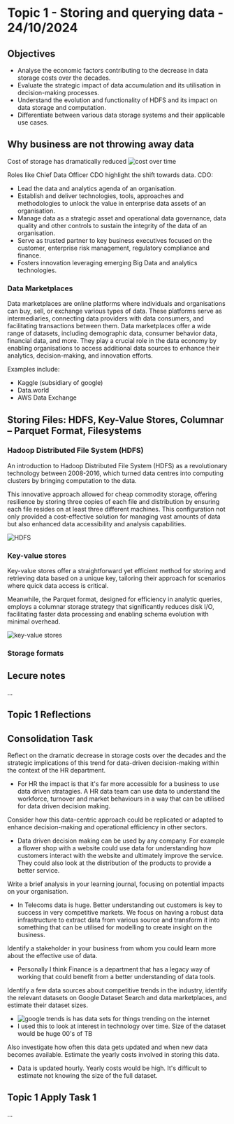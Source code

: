 # Topic 1 - Storing and querying data - 24/10/2024

## Objectives
- Analyse the economic factors contributing to the decrease in data storage costs over the decades.
- Evaluate the strategic impact of data accumulation and its utilisation in decision-making processes.
- Understand the evolution and functionality of HDFS and its impact on data storage and computation.
- Differentiate between various data storage systems and their applicable use cases.
   
## Why business are not throwing away data
Cost of storage has dramatically reduced
![cost over time](https://ourworldindata.org/images/published/historical-cost-of-computer-memory-and-storage-desktop.png)

Roles like Chief Data Officer CDO highlight the shift towards data.
CDO:
- Lead the data and analytics agenda of an organisation.
- Establish and deliver technologies, tools, approaches and methodologies to unlock the value in enterprise data assets of an organisation.
- Manage data as a strategic asset and operational data governance, data quality and other controls to sustain the integrity of the data of an organisation.
- Serve as trusted partner to key business executives focused on the customer, enterprise risk management, regulatory compliance and finance.
- Fosters innovation leveraging emerging Big Data and analytics technologies.

### Data Marketplaces
Data marketplaces are online platforms where individuals and organisations can buy, sell, or exchange various types of data. These platforms serve as intermediaries, connecting data providers with data consumers, and facilitating transactions between them. Data marketplaces offer a wide range of datasets, including demographic data, consumer behavior data, financial data, and more. They play a crucial role in the data economy by enabling organisations to access additional data sources to enhance their analytics, decision-making, and innovation efforts.

Examples include:
- Kaggle (subsidiary of google)
- Data.world
- AWS Data Exchange

## Storing Files: HDFS, Key-Value Stores, Columnar – Parquet Format, Filesystems

### Hadoop Distributed File System (HDFS)
An introduction to Hadoop Distributed File System (HDFS) as a revolutionary technology between 2008-2016, which turned data centres into computing clusters by bringing computation to the data. 

This innovative approach allowed for cheap commodity storage, offering resilience by storing three copies of each file and distribution by ensuring each file resides on at least three different machines. This configuration not only provided a cost-effective solution for managing vast amounts of data but also enhanced data accessibility and analysis capabilities.

![HDFS](https://www.google.com/url?sa=i&url=https%3A%2F%2Fwww.researchgate.net%2Ffigure%2FThe-overview-of-the-Hadoop-Distributed-File-System-HDFS_fig4_348387085&psig=AOvVaw1fzVJPqNwrpJ1YazPlDOCi&ust=1729844082550000&source=images&cd=vfe&opi=89978449&ved=0CBQQjRxqFwoTCOixisbJpokDFQAAAAAdAAAAABAE)

### Key-value stores
Key-value stores offer a straightforward yet efficient method for storing and retrieving data based on a unique key, tailoring their approach for scenarios where quick data access is critical.

Meanwhile, the Parquet format, designed for efficiency in analytic queries, employs a columnar storage strategy that significantly reduces disk I/O, facilitating faster data processing and enabling schema evolution with minimal overhead.

![key-value stores](https://media.licdn.com/dms/image/v2/C5612AQEvtFIaV3dD5Q/article-cover_image-shrink_720_1280/article-cover_image-shrink_720_1280/0/1575475361265?e=2147483647&v=beta&t=TI1UoyLOCYntNzZnRt4NfGyguPS6tywwDrbmPLGXsxI)

### Storage formats


## Lecure notes
...

## Topic 1 Reflections


## Consolidation Task
Reflect on the dramatic decrease in storage costs over the decades and the strategic implications of this trend for data-driven decision-making within the context of the HR department.
- For HR the impact is that it's far more accessible for a business to use data driven stratagies. A HR data team can use data to understand the workforce, turnover and market behaviours in a way that can be utilised for data driven decision making.

Consider how this data-centric approach could be replicated or adapted to enhance decision-making and operational efficiency in other sectors. 
- Data driven decision making can be used by any company. For example a flower shop with a website could use data for understanding how customers interact with the website and ultimately improve the service. They could also look at the distribution of the products to provide a better service.

Write a brief analysis in your learning journal, focusing on potential impacts on your organisation. 
- In Telecoms data is huge. Better understanding out customers is key to success in very competitive markets. We focus on having a robust data infrastructure to extract data from various source and transform it into something that can be utilised for modelling to create insight on the business.

Identify a stakeholder in your business from whom you could learn more about the effective use of data.
- Personally I think Finance is a department that has a legacy way of working that could benefit from a better understanding of data tools.

Identify a few data sources about competitive trends in the industry, identify the relevant datasets on Google Dataset Search and data marketplaces, and estimate their dataset sizes.
- ![google trends is has data sets for things trending on the internet]([https://trends.google.com/trends/explore?date=now%201-H&geo=GB&q=technology&hl=en](https://trends.google.com/trends/explore?date=all&geo=GB&q=AI&hl=en))
- I used this to look at interest in technology over time. Size of the dataset would be huge 00's of TB

Also investigate how often this data gets updated and when new data becomes available. Estimate the yearly costs involved in storing this data.
- Data is updated hourly. Yearly costs would be high. It's difficult to estimate not knowing the size of the full dataset.

## Topic 1 Apply Task 1
...





